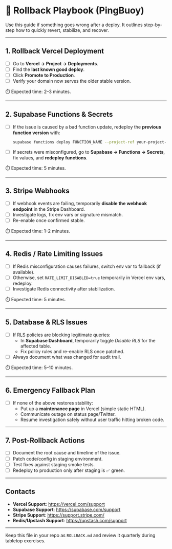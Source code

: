 # 🔄 Rollback Playbook (PingBuoy)

Use this guide if something goes wrong after a deploy. It outlines step-by-step how to quickly revert, stabilize, and recover.

---

## 1. Rollback Vercel Deployment
- [ ] Go to **Vercel → Project → Deployments**.  
- [ ] Find the **last known good deploy**.  
- [ ] Click **Promote to Production**.  
- [ ] Verify your domain now serves the older stable version.  

⏱️ Expected time: 2–3 minutes.

---

## 2. Supabase Functions & Secrets
- [ ] If the issue is caused by a bad function update, redeploy the **previous function version** with:  
  ```bash
  supabase functions deploy FUNCTION_NAME --project-ref your-project-ref --import-map old-build
  ```
- [ ] If secrets were misconfigured, go to **Supabase → Functions → Secrets**, fix values, and **redeploy functions**.  

⏱️ Expected time: 5 minutes.

---

## 3. Stripe Webhooks
- [ ] If webhook events are failing, temporarily **disable the webhook endpoint** in the Stripe Dashboard.  
- [ ] Investigate logs, fix env vars or signature mismatch.  
- [ ] Re-enable once confirmed stable.  

⏱️ Expected time: 1–2 minutes.

---

## 4. Redis / Rate Limiting Issues
- [ ] If Redis misconfiguration causes failures, switch env var to fallback (if available).  
- [ ] Otherwise, set `RATE_LIMIT_DISABLED=true` temporarily in Vercel env vars, redeploy.  
- [ ] Investigate Redis connectivity after stabilization.  

⏱️ Expected time: 5 minutes.

---

## 5. Database & RLS Issues
- [ ] If RLS policies are blocking legitimate queries:  
  - In **Supabase Dashboard**, temporarily toggle *Disable RLS* for the affected table.  
  - Fix policy rules and re-enable RLS once patched.  
- [ ] Always document what was changed for audit trail.  

⏱️ Expected time: 5–10 minutes.

---

## 6. Emergency Fallback Plan
- [ ] If none of the above restores stability:  
  - Put up a **maintenance page** in Vercel (simple static HTML).  
  - Communicate outage on status page/Twitter.  
  - Resume investigation safely without user traffic hitting broken code.  

---

## 7. Post-Rollback Actions
- [ ] Document the root cause and timeline of the issue.  
- [ ] Patch code/config in staging environment.  
- [ ] Test fixes against staging smoke tests.  
- [ ] Redeploy to production only after staging is ✅ green.  

---

## Contacts
- **Vercel Support**: https://vercel.com/support  
- **Supabase Support**: https://supabase.com/support  
- **Stripe Support**: https://support.stripe.com/  
- **Redis/Upstash Support**: https://upstash.com/support  

---

Keep this file in your repo as `ROLLBACK.md` and review it quarterly during tabletop exercises.
